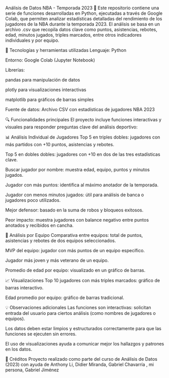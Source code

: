 Análisis de Datos NBA - Temporada 2023 🏀
Este repositorio contiene una serie de funciones desarrolladas en Python, ejecutadas a través de Google Colab, que permiten analizar estadísticas detalladas del rendimiento de los jugadores de la NBA durante la temporada 2023. El análisis se basa en un archivo .csv que recopila datos clave como puntos, asistencias, rebotes, edad, minutos jugados, triples marcados, entre otros indicadores individuales y por equipo.

📌 Tecnologías y herramientas utilizadas
Lenguaje: Python

Entorno: Google Colab (Jupyter Notebook)

Librerías:

pandas para manipulación de datos

plotly para visualizaciones interactivas

matplotlib para gráficos de barras simples

Fuente de datos: Archivo CSV con estadísticas de jugadores NBA 2023

🔍 Funcionalidades principales
El proyecto incluye funciones interactivas y visuales para responder preguntas clave del análisis deportivo:

📊 Análisis Individual de Jugadores
Top 5 en triples dobles: jugadores con más partidos con +10 puntos, asistencias y rebotes.

Top 5 en dobles dobles: jugadores con +10 en dos de las tres estadísticas clave.

Buscar jugador por nombre: muestra edad, equipo, puntos y minutos jugados.

Jugador con más puntos: identifica al máximo anotador de la temporada.

Jugador con menos minutos jugados: útil para análisis de banca o jugadores poco utilizados.

Mejor defensor: basado en la suma de robos y bloqueos exitosos.

Peor impacto: muestra jugadores con balance negativo entre puntos anotados y recibidos en cancha.

🏀 Análisis por Equipo
Comparativa entre equipos: total de puntos, asistencias y rebotes de dos equipos seleccionados.

MVP del equipo: jugador con más puntos de un equipo específico.

Jugador más joven y más veterano de un equipo.

Promedio de edad por equipo: visualizado en un gráfico de barras.

📈 Visualizaciones
Top 10 jugadores con más triples marcados: gráfico de barras interactivo.

Edad promedio por equipo: gráfico de barras tradicional.

💡 Observaciones adicionales
Las funciones son interactivas: solicitan entrada del usuario para ciertos análisis (como nombres de jugadores o equipos).

Los datos deben estar limpios y estructurados correctamente para que las funciones se ejecuten sin errores.

El uso de visualizaciones ayuda a comunicar mejor los hallazgos y patrones en los datos.

🤝 Créditos
Proyecto realizado como parte del curso de Análisis de Datos (2023) con ayuda de Anthony Li, Didier Miranda, Gabriel Chavarría , mi persona, Gabriel Jiménez

